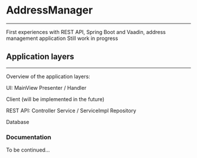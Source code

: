 # AddressManager
***
First experiences with REST API, Spring Boot and Vaadin, address management application
Still work in progress

## Application layers
***
Overview of the application layers: 

UI:
MainView
Presenter / Handler

Client (will be implemented in the future)

REST API:
Controller
Service / ServiceImpl
Repository

Database

### Documentation
To be continued...
